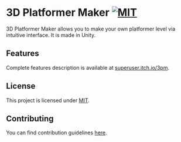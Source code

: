 # 3D Platformer Maker [![MIT](https://badges.frapsoft.com/os/mit/mit.svg?v=102)](https://github.com/sudoio/3d-platformer-maker/blob/master/LICENSE.md)
3D Platformer Maker allows you to make your own platformer level via intuitive interface. It is made in Unity.

## Features
Complete features description is available at [superuser.itch.io/3pm](https://superuser.itch.io/3pm).

## License
This project is licensed under [MIT](https://github.com/sudoio/3d-platformer-maker/blob/master/LICENSE.md).

## Contributing
You can find contribution guidelines [here](https://github.com/sudoio/3d-platformer-maker/blob/master/CONTRIBUTING.md).
